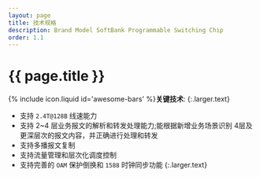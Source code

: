 ```yaml
---
layout: page
title: 技术规格
description: Brand Model SoftBank Programmable Switching Chip
order: 1.1
---
```



# {{ page.title }}

{% include icon.liquid id='awesome-bars' %}**关键技术**:
{:.larger.text}

- 支持 `2.4T@128B`  线速能力
- 支持 2~4 层业务报文的解析和转发处理能力;能根据新增业务场景识别 4层及更深层次的报文内容，并正确进行处理和转发
- 支持多播报文复制
- 支持流量管理和层次化调度控制
- 支持完善的 `OAM` 保护倒换和 `1588` 时钟同步功能
{:.larger.text}